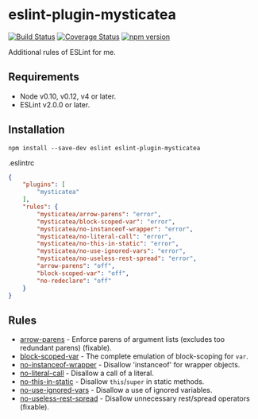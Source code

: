 # eslint-plugin-mysticatea

[![Build Status](https://travis-ci.org/mysticatea/eslint-plugin.svg?branch=master)](https://travis-ci.org/mysticatea/eslint-plugin)
[![Coverage Status](https://coveralls.io/repos/mysticatea/eslint-plugin/badge.svg?branch=master&service=github)](https://coveralls.io/github/mysticatea/eslint-plugin?branch=master)
[![npm version](https://badge.fury.io/js/eslint-plugin-mysticatea.svg)](http://badge.fury.io/js/eslint-plugin-mysticatea)

Additional rules of ESLint for me.

## Requirements

- Node v0.10, v0.12, v4 or later.
- ESLint v2.0.0 or later.

## Installation

```
npm install --save-dev eslint eslint-plugin-mysticatea
```

.eslintrc

```json
{
    "plugins": [
        "mysticatea"
    ],
    "rules": {
        "mysticatea/arrow-parens": "error",
        "mysticatea/block-scoped-var": "error",
        "mysticatea/no-instanceof-wrapper": "error",
        "mysticatea/no-literal-call": "error",
        "mysticatea/no-this-in-static": "error",
        "mysticatea/no-use-ignored-vars": "error",
        "mysticatea/no-useless-rest-spread": "error",
        "arrow-parens": "off",
        "block-scoped-var": "off",
        "no-redeclare": "off"
    }
}
```

## Rules

- [arrow-parens](docs/rules/arrow-parens.md) - Enforce parens of argument lists (excludes too redundant parens) (fixable).
- [block-scoped-var](docs/rules/block-scoped-var.md) - The complete emulation of block-scoping for `var`.
- [no-instanceof-wrapper](docs/rules/no-instanceof-wrapper.md) - Disallow 'instanceof' for wrapper objects.
- [no-literal-call](docs/rules/no-literal-call.md) - Disallow a call of a literal.
- [no-this-in-static](docs/rules/no-this-in-static.md) - Disallow `this`/`super` in static methods.
- [no-use-ignored-vars](docs/rules/no-use-ignored-vars.md) - Disallow a use of ignored variables.
- [no-useless-rest-spread](docs/rules/no-useless-rest-spread.md) - Disallow unnecessary rest/spread operators (fixable).
